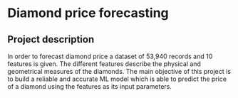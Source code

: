 # Diamond price forecasting

## Project description
In order to forecast diamond price a dataset of 53,940 records and 10 features is given. The different features describe the physical and geometrical measures of the diamonds. 
The main objective of this project is to build a reliable and accurate ML model which is able to predict the price of a diamond using the features as its input parameters.  


